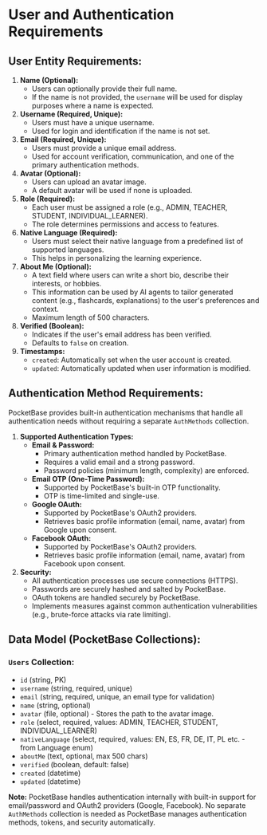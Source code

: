 # User and Authentication Requirements

## User Entity Requirements:

1.  **Name (Optional):**
    - Users can optionally provide their full name.
    - If the name is not provided, the `username` will be used for display purposes where a name is expected.
2.  **Username (Required, Unique):**
    - Users must have a unique username.
    - Used for login and identification if the name is not set.
3.  **Email (Required, Unique):**
    - Users must provide a unique email address.
    - Used for account verification, communication, and one of the primary authentication methods.
4.  **Avatar (Optional):**
    - Users can upload an avatar image.
    - A default avatar will be used if none is uploaded.
5.  **Role (Required):**
    - Each user must be assigned a role (e.g., ADMIN, TEACHER, STUDENT, INDIVIDUAL_LEARNER).
    - The role determines permissions and access to features.
6.  **Native Language (Required):**
    - Users must select their native language from a predefined list of supported languages.
    - This helps in personalizing the learning experience.
7.  **About Me (Optional):**
    - A text field where users can write a short bio, describe their interests, or hobbies.
    - This information can be used by AI agents to tailor generated content (e.g., flashcards, explanations) to the user's preferences and context.
    - Maximum length of 500 characters.
8.  **Verified (Boolean):**
    - Indicates if the user's email address has been verified.
    - Defaults to `false` on creation.
9.  **Timestamps:**
    - `created`: Automatically set when the user account is created.
    - `updated`: Automatically updated when user information is modified.

## Authentication Method Requirements:

PocketBase provides built-in authentication mechanisms that handle all authentication needs without requiring a separate `AuthMethods` collection.

1.  **Supported Authentication Types:**
    - **Email & Password:**
      - Primary authentication method handled by PocketBase.
      - Requires a valid email and a strong password.
      - Password policies (minimum length, complexity) are enforced.
    - **Email OTP (One-Time Password):**
      - Supported by PocketBase's built-in OTP functionality.
      - OTP is time-limited and single-use.
    - **Google OAuth:**
      - Supported by PocketBase's OAuth2 providers.
      - Retrieves basic profile information (email, name, avatar) from Google upon consent.
    - **Facebook OAuth:**
      - Supported by PocketBase's OAuth2 providers.
      - Retrieves basic profile information (email, name, avatar) from Facebook upon consent.
2.  **Security:**
    - All authentication processes use secure connections (HTTPS).
    - Passwords are securely hashed and salted by PocketBase.
    - OAuth tokens are handled securely by PocketBase.
    - Implements measures against common authentication vulnerabilities (e.g., brute-force attacks via rate limiting).

## Data Model (PocketBase Collections):

### `Users` Collection:

- `id` (string, PK)
- `username` (string, required, unique)
- `email` (string, required, unique, an email type for validation)
- `name` (string, optional)
- `avatar` (file, optional) - Stores the path to the avatar image.
- `role` (select, required, values: ADMIN, TEACHER, STUDENT, INDIVIDUAL_LEARNER)
- `nativeLanguage` (select, required, values: EN, ES, FR, DE, IT, PL etc. - from Language enum)
- `aboutMe` (text, optional, max 500 chars)
- `verified` (boolean, default: false)
- `created` (datetime)
- `updated` (datetime)

**Note:** PocketBase handles authentication internally with built-in support for email/password and OAuth2 providers (Google, Facebook). No separate `AuthMethods` collection is needed as PocketBase manages authentication methods, tokens, and security automatically.
